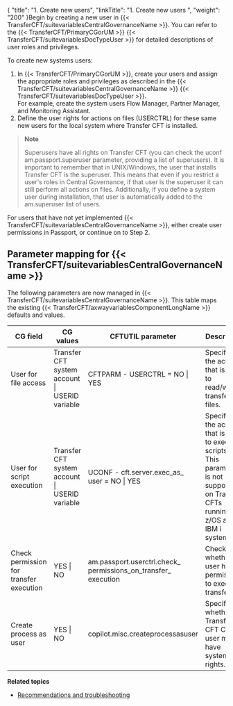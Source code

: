 {
    "title": "1. Create new users",
    "linkTitle": "1. Create new users ",
    "weight": "200"
}Begin by creating a new user in {{< TransferCFT/suitevariablesCentralGovernanceName  >}}. You can refer to the {{< TransferCFT/PrimaryCGorUM  >}} {{< TransferCFT/suitevariablesDocTypeUser  >}} for detailed descriptions of user roles and privileges.

To create new systems users:

1. In {{< TransferCFT/PrimaryCGorUM  >}}, create your users and assign the appropriate roles and privileges as described in the {{< TransferCFT/suitevariablesCentralGovernanceName  >}} {{< TransferCFT/suitevariablesDocTypeUser  >}}.  
    For example, create the system users Flow Manager, Partner Manager, and Monitoring Assistant.
1. Define the user rights for actions on files (USERCTRL) for these same new users for the local system where Transfer CFT is installed.

> **Note**
>
> Superusers have all rights on Transfer CFT (you can check the uconf am.passport.superuser parameter, providing a list of superusers). It is important to remember that in UNIX/Windows, the user that installs Transfer CFT is the superuser. This means that even if you restrict a user's roles in Central Governance, if that user is the superuser it can still perform all actions on files. Additionally, if you define a system user during installation, that user is automatically added to the am.superuser list of users.

For users that have not yet implemented {{< TransferCFT/suitevariablesCentralGovernanceName  >}}, either create user permissions in Passport, or continue on to Step 2.

Parameter mapping for {{< TransferCFT/suitevariablesCentralGovernanceName  >}}
-----------------------------------------------------------------------------------

The following parameters are now managed in {{< TransferCFT/suitevariablesCentralGovernanceName  >}}. This table maps the existing {{< TransferCFT/axwayvariablesComponentLongName  >}} defaults and values.


| CG field  | CG values  | CFTUTIL parameter  | Description  |
| --- | --- | --- | --- |
| User for file access  | <span >Transfer CFT system account</span> &#124; USERID variable  | CFTPARM - USERCTRL = <span >NO</span> &#124; YES  | Specifies the account that is used to read/write transferred files.  |
| User for script execution  | <span >Transfer CFT system account</span> &#124; USERID variable  | UCONF - cft.server.exec_as_ user = <span >NO</span> &#124; YES  | Specifies the account that is used to execute scripts. This parameter is not supported on Transfer CFTs running on z/OS and IBM i systems.  |
| Check permission for transfer execution  | YES &#124; <span >NO</span>  | am.passport.userctrl.check_ permissions_on_transfer_ execution  | Checks whether the user has permissions to execute transfers.  |
| Create process as user  | YES &#124; <span >NO</span>  | copilot.misc.createprocessasuser  | Specifies whether Transfer CFT Copilot user must have system rights.  |


****Related topics****

- [Recommendations and troubleshooting](../user_rights_tips)
